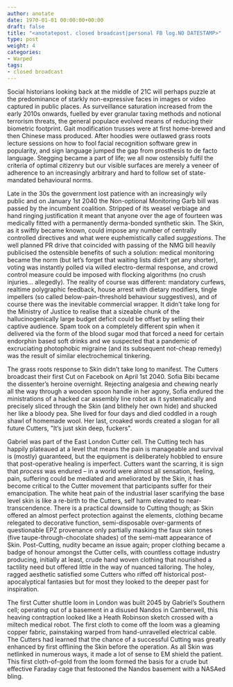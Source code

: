 ```yaml
---
author: anotate
date: 1970-01-01 00:00:00+00:00
draft: false
title: "<anotatepost. closed broadcast|personal FB log.NO DATESTAMP>"
type: post
weight: 4
categories:
- Warped
tags:
- closed broadcast
---
```


Social historians looking back at the middle of 21C will perhaps puzzle at the predominance of starkly non-expressive faces in images or video captured in public places. As surveillance saturation increased from the early 2010s onwards, fuelled by ever granular taxing methods and notional terrorism threats, the general populace evolved means of reducing their biometric footprint. Gait modification trusses were at first home-brewed and then Chinese mass produced. After hoodies were outlawed grass roots lecture sessions on how to fool facial recognition software grew in popularity, and sign language jumped the gap from prosthesis to de facto language. Stegging became a part of life; we all now ostensibly fulfil the criteria of optimal citizenry but our visible surfaces are merely a veneer of adherence to an increasingly arbitrary and hard to follow set of state-mandated behavioural norms.

Late in the 30s the government lost patience with an increasingly wily public and on January 1st 2040 the Non-optional Monitoring Garb bill was passed by the incumbent coalition. Stripped of its weasel verbiage and hand ringing justification it meant that anyone over the age of fourteen was medically fitted with a permanently derma-bonded synthetic skin. The Skin, as it swiftly became known, could impose any number of centrally controlled directives and what were euphemistically called _suggestions_. The well planned PR drive that coincided with passing of the NMG bill heavily publicised the ostensible benefits of such a solution: medical monitoring became the norm (but let’s forget that waiting lists didn’t get any shorter), voting was instantly polled via willed electro-dermal response, and crowd control measure could be imposed with flocking algorithms (no crush injuries... allegedly). The reality of course was different: mandatory curfews, realtime polygraphic feedback, house arrest with dietary modifiers, tingle impellers (so called below-pain-threshold behaviour suggestives), and of course there was the inevitable commercial wrapper. It didn’t take long for the Ministry of Justice to realise that a sizeable chunk of the hallucinogenically large budget deficit could be offset by selling their captive audience. Spam took on a completely different spin when it delivered via the form of the blood sugar mod that forced a need for certain endorphin based soft drinks and we suspected that a pandemic of excruciating photophobic migraine (and its subsequent not-cheap remedy) was the result of similar electrochemical tinkering.

The grass roots response to Skin didn’t take long to manifest. The Cutters broadcast their first Cut on Facebook on April 1st 2040. Sofia Bibi became the dissenter’s heroine overnight. Rejecting analgesia and chewing nearly all the way through a wooden spoon handle in her agony, Sofia endured the ministrations of a hacked car assembly line robot as it systematically and precisely sliced through the Skin (and blithely her own hide) and shucked her like a bloody pea. She lived for four days and died coddled in a rough shawl of homemade wool. Her last, croaked words created a slogan for all future Cutters, "It’s just skin deep, fuckers".

Gabriel was part of the East London Cutter cell. The Cutting tech has happily plateaued at a level that means the pain is manageable and survival is (mostly) guaranteed, but the equipment is deliberately hobbled to ensure that post-operative healing is imperfect. Cutters want the scarring, it is sign that _process_ was endured – in a world were almost all sensation, feeling, pain, suffering could be mediated and ameliorated by the Skin, it has become critical to the Cutter movement that participants suffer for their emancipation. The white heat pain of the industrial laser scarifying the base level skin is like a re-birth to the Cutters, self harm elevated to near-transcendence. There is a practical downside to Cutting though; as Skin offered an almost perfect protection against the elements, clothing became relegated to decorative function, semi-disposable over-garments of questionable EPZ provenance only partially masking the faux skin tones (five taupe-through-chocolate shades) of the semi-matt appearance of Skin. Post-Cutting, nudity became an issue again; proper clothing became a badge of honour amongst the Cutter cells, with countless cottage industry producing, initially at least, crude hand woven clothing that nourished a tactility need but offered little in the way of nuanced tailoring. The holey, ragged aesthetic satisfied some Cutters who riffed off historical post-apocalyptical fantasies but for most they looked to the deeper past for inspiration.

The first Cutter shuttle loom in London was built 2045 by Gabriel’s Southern cell; operating out of a basement in a disused Nandos in Camberwell, this heaving contraption looked like a Heath Robinson sketch crossed with a miltech medical robot. The first cloth to come off the loom was a gleaming copper fabric, painstaking warped from hand-unravelled electrical cable. The Cutters had learned that the chance of a successful Cutting was greatly enhanced by first offlining the Skin before the operation. As all Skin was netlinked in numerous ways, it made a lot of sense to EM shield the patient. This first cloth-of-gold from the loom formed the basis for a crude but effective Faraday cage that festooned the Nandos basement with a NASAed bling.
